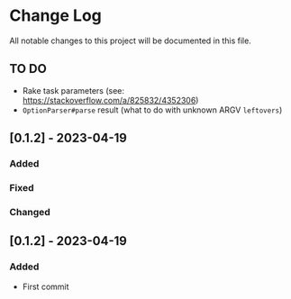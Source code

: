 # Change Log
All notable changes to this project will be documented in this file.

## TO DO
  - Rake task parameters (see: https://stackoverflow.com/a/825832/4352306)
  - `OptionParser#parse` result (what to do with unknown ARGV `leftovers`)

## [0.1.2] - 2023-04-19

### Added
### Fixed
### Changed

## [0.1.2] - 2023-04-19

### Added
  - First commit
